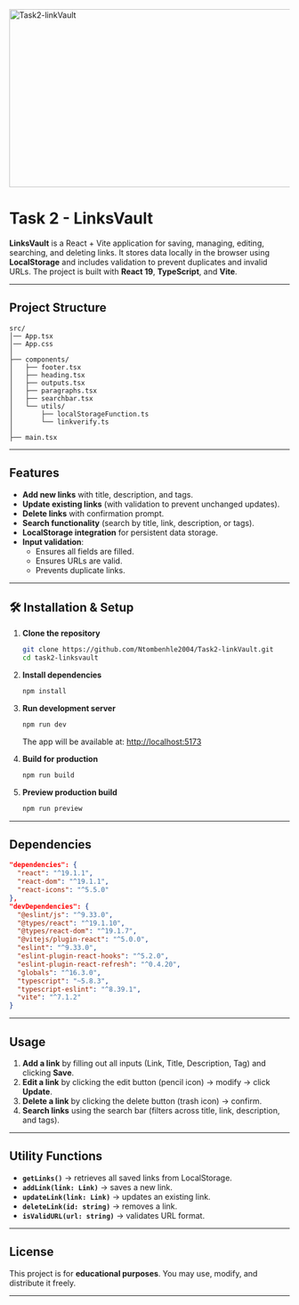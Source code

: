 <img src="https://socialify.git.ci/Ntombenhle2004/Task2-linkVault/image?language=1&owner=1&name=1&stargazers=1&theme=Light" alt="Task2-linkVault" width="640" height="320" />

# Task 2 - LinksVault

**LinksVault** is a React + Vite application for saving, managing, editing, searching, and deleting links. It stores data locally in the browser using **LocalStorage** and includes validation to prevent duplicates and invalid URLs. The project is built with **React 19**, **TypeScript**, and **Vite**.

---

## Project Structure

```
src/
│── App.tsx
│── App.css
│
├── components/
│   ├── footer.tsx
│   ├── heading.tsx
│   ├── outputs.tsx
│   ├── paragraphs.tsx
│   ├── searchbar.tsx
│   └── utils/
│       ├── localStorageFunction.ts
│       └── linkverify.ts
│
├── main.tsx
```

---

## Features

- **Add new links** with title, description, and tags.  
- **Update existing links** (with validation to prevent unchanged updates).  
- **Delete links** with confirmation prompt.  
- **Search functionality** (search by title, link, description, or tags).  
- **LocalStorage integration** for persistent data storage.  
- **Input validation**:
  - Ensures all fields are filled.  
  - Ensures URLs are valid.  
  - Prevents duplicate links.  

---

## 🛠️ Installation & Setup

1. **Clone the repository**
   ```bash
   git clone https://github.com/Ntombenhle2004/Task2-linkVault.git
   cd task2-linksvault
   ```

2. **Install dependencies**
   ```bash
   npm install
   ```

3. **Run development server**
   ```bash
   npm run dev
   ```

   The app will be available at: [http://localhost:5173](http://localhost:5173)

4. **Build for production**
   ```bash
   npm run build
   ```

5. **Preview production build**
   ```bash
   npm run preview
   ```

---

## Dependencies

```json
"dependencies": {
  "react": "^19.1.1",
  "react-dom": "^19.1.1",
  "react-icons": "^5.5.0"
},
"devDependencies": {
  "@eslint/js": "^9.33.0",
  "@types/react": "^19.1.10",
  "@types/react-dom": "^19.1.7",
  "@vitejs/plugin-react": "^5.0.0",
  "eslint": "^9.33.0",
  "eslint-plugin-react-hooks": "^5.2.0",
  "eslint-plugin-react-refresh": "^0.4.20",
  "globals": "^16.3.0",
  "typescript": "~5.8.3",
  "typescript-eslint": "^8.39.1",
  "vite": "^7.1.2"
}
```

---

## Usage

1. **Add a link** by filling out all inputs (Link, Title, Description, Tag) and clicking **Save**.  
2. **Edit a link** by clicking the edit button (pencil icon) → modify → click **Update**.  
3. **Delete a link** by clicking the delete button (trash icon) → confirm.  
4. **Search links** using the search bar (filters across title, link, description, and tags).  

---

## Utility Functions

- **`getLinks()`** → retrieves all saved links from LocalStorage.  
- **`addLink(link: Link)`** → saves a new link.  
- **`updateLink(link: Link)`** → updates an existing link.  
- **`deleteLink(id: string)`** → removes a link.  
- **`isValidURL(url: string)`** → validates URL format.  

---

## License

This project is for **educational purposes**. You may use, modify, and distribute it freely.  

---
